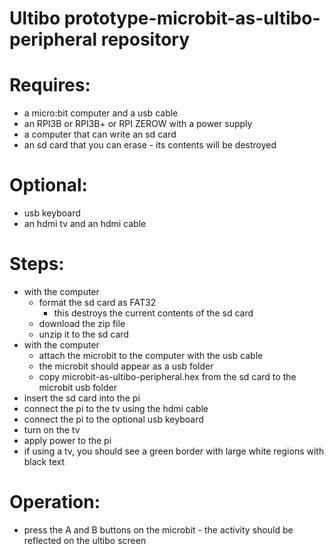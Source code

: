 # Ultibo prototype-microbit-as-ultibo-peripheral repository

# Requires:
* a micro:bit computer and a usb cable
* an RPI3B or RPI3B+ or RPI ZEROW with a power supply
* a computer that can write an sd card
* an sd card that you can erase - its contents will be destroyed

# Optional:
* usb keyboard
* an hdmi tv and an hdmi cable

# Steps:
* with the computer
    * format the sd card as FAT32
        * this destroys the current contents of the sd card
    * download the zip file
    * unzip it to the sd card
* with the computer
    * attach the microbit to the computer with the usb cable
    * the microbit should appear as a usb folder
    * copy microbit-as-ultibo-peripheral.hex from the sd card to the microbit usb folder
* insert the sd card into the pi
* connect the pi to the tv using the hdmi cable
* connect the pi to the optional usb keyboard
* turn on the tv
* apply power to the pi
* if using a tv, you should see a green border with large white regions with black text

# Operation:
* press the A and B buttons on the microbit - the activity should be reflected on the ultibo screen
